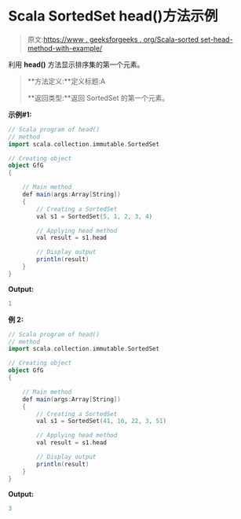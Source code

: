# Scala SortedSet head()方法示例

> 原文:[https://www . geeksforgeeks . org/Scala-sorted set-head-method-with-example/](https://www.geeksforgeeks.org/scala-sortedset-head-method-with-example/)

利用 **head()** 方法显示排序集的第一个元素。

> **方法定义:**定义标题:A
> 
> **返回类型:**返回 SortedSet 的第一个元素。

**示例#1:**

```scala
// Scala program of head() 
// method 
import scala.collection.immutable.SortedSet 

// Creating object 
object GfG 
{ 

    // Main method 
    def main(args:Array[String]) 
    { 
        // Creating a SortedSet 
        val s1 = SortedSet(5, 1, 2, 3, 4) 

        // Applying head method 
        val result = s1.head

        // Display output
        println(result)
    } 
} 
```

**Output:**

```scala
1

```

**例 2:**

```scala
// Scala program of head() 
// method 
import scala.collection.immutable.SortedSet 

// Creating object 
object GfG 
{ 

    // Main method 
    def main(args:Array[String]) 
    { 
        // Creating a SortedSet 
        val s1 = SortedSet(41, 16, 22, 3, 51) 

        // Applying head method 
        val result = s1.head

        // Display output
        println(result)
    } 
} 
```

**Output:**

```scala
3

```